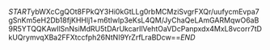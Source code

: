 $START$ybWXcCgQOt8FPkQY3Hi0kGtLLg0rbMCMziSvgrFXQr/uufycmEvpa7gSnKm5eH2Db18fjKHHlj1+m6tIwlp3eKsL4QM/JyChaQeLAmGARMqwO6aB9R5YTQQKAwIlSnNsiMdRU5tDArUkcarIlVehtOaVDcPanpxdx4MxL8vcorr7tDkUQrymvqXBa2FFXtccfph26NtNI9YrZrfLraBDcw==$END$